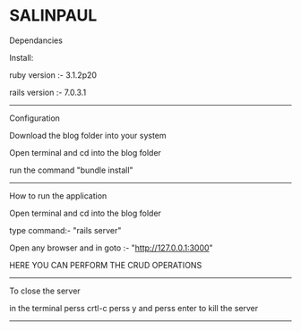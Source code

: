 # SALINPAUL



Dependancies

Install:

ruby version :- 3.1.2p20

rails version :- 7.0.3.1

-------------------------------------------------------


Configuration

Download the blog folder into your system

Open terminal and cd into the blog folder

run the command  "bundle install"

------------------------------------------------------

How to run the application

Open terminal and cd into the blog folder

type command:- "rails server"

Open any browser and in goto :- "http://127.0.0.1:3000"

HERE YOU CAN PERFORM THE CRUD OPERATIONS

-------------------------------------------------------

To close the server

in the terminal perss crtl-c
perss y and perss enter to kill the server

------------------------------------------------------

